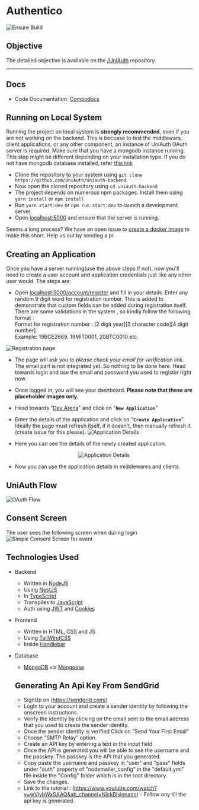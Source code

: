 # Authentico

![Ensure Build](https://github.com/YashKumarVerma/authentico-backend/workflows/Ensure%20Build/badge.svg)

## Objective

The detailed objective is available on the [/UniAuth](https://github.com/UniAuth/UniAuth) repository.

---

## Docs

- Code Documentation: [Compodocs](http://uniauth.surge.sh/)

## Running on Local System

Running the project on local system is **strongly recommended**, even if you are not working on the backend. This is becuase to test the middlewars, client applications, or any other component, an instance of UniAuth OAuth server is required. Make sure that you have a mongodb instance running. This step might be different depending on your installation type. If you do not have mongodb database installed, refer [this link](https://docs.mongodb.com/manual/administration/install-community/)

- Clone the repository to your system using `git clone https://github.com/UniAuth/uniauth-backend`
- Now open the cloned repository using `cd uniauth-backend`
- The project depends on numerous npm packages. Install them using `yarn install` or `npm install`
- Run `yarn start:dev` or `npm run start:dev` to launch a development server.
- Open [localhost:5000](http://localhost:5000) and ensure that the server is running.

Seems a long process? We have an open issue to [create a docker image](https://github.com/UniAuth/uniauth-backend/issues/9) to make this short. Help us out by sending a pr.

## Creating an Application

Once you have a server running(use the above steps if not), now you'll need to create a user account and application credentials just like any other user would. The steps are:

- Open [localhost:5000/account/register](http://localhost:5000/account/register) and fill in your details. Enter any random 9 digit word for registration number. This is added to demonstrate that custom fields can be added during registration itself.  
  There are some validations in the system , so kindly follow the following format :  
  Format for registration number : [2 digit year][3 character code][4 digit number]  
  Example: 19BCE2669, 19MIT0001, 20BTC0010 etc.

![Registration page](https://i.imgur.com/m0LFVtq.png)

- The page will ask you to _please check your email for verification link_. The email part is not integrated yet. So nothing to be done here. Head towards login and use the email and password you used to register right now.
- Once logged in, you will see your dashboard. **Please note that these are placeholder images only**.
- Head towards "[Dev Arena](http://localhost:5000/dashboard/dev)" and click on "**`New Application`**"
- Enter the details of the application and click on "**`Create Application`**". Ideally the page must refresh itself, if it doesn't, then manually refresh it. (create issue for this please).
  ![Application Details](https://i.imgur.com/n5CrmDA.png)

- Here you can see the details of the newly created application.

  <p align="center">
    <img src="https://i.imgur.com/g8TTpWt.png" alt="Application Details" /></a>
  </p>

- Now you can use the application details in middlewares and clients.

## UniAuth Flow

![OAuth Flow](https://i.imgur.com/gPz32GC.png)

## Consent Screen

The user sees the following screen when during login
![Simple Consent Screen for event](https://i.imgur.com/r2fve6v.png)

## Technologies Used

- Backend
  - Written in [NodeJS](https://nodejs.org/en/)
  - Using [NestJS](https://nestjs.com/)
  - In [TypeScript](https://www.typescriptlang.org/)
  - Transpiles to [JavaScript](https://www.javascript.com/)
  - Auth using [JWT](https://jwt.io/) and [Cookies](https://developer.mozilla.org/en-US/docs/Web/HTTP/Cookies)
- Frontend
  - Written in HTML, CSS and JS
  - Using [TailWindCSS](https://tailwindcss.com/)
  - Inside [Handlebar](https://handlebarsjs.com/)
- Database

  - [MongoDB](https://docs.mongodb.com/) via [Mongoose](https://mongoosejs.com/)

  ## Generating An Api Key From SendGrid

  - SignUp on (https://sendgrid.com/)
  - LogIn to your account and create a sender identity by following the onscreen instructions.
  - Verify the identity by clicking on the email sent to the email address that you used to create the sender identity.
  - Once the sender identity is verified Click on "Send Your First Email"
  - Choose "SMTP Relay" option.
  - Create an API key by entering a text in the input field
  - Once the API is generated you will be able to see the username and the passkey. The passkey is the API that you generated.
  - Copy paste the username and passkey in "user" and "pass" fields under "auth" property of "nodemailer_config" in the "default.yml" file inside the "Config" folder which is in the root directory.
  - Save the changes.
  - Link to the tutorial : (https://www.youtube.com/watch?v=wViybWxSAAQ&ab_channel=NickBisignano) - Follow ony till the api key is generated.
